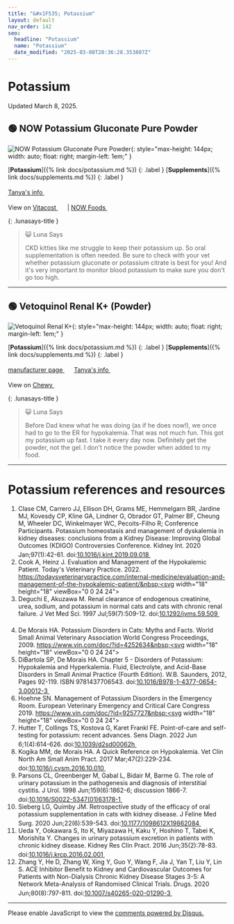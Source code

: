 ```yaml
---
title: "&#x1F535; Potassium"
layout: default
nav_order: 142
seo:
  headline: "Potassium"
  name: "Potassium"
  date_modified: "2025-03-08T20:36:28.353807Z"
---
```


# Potassium

Updated March 8, 2025.



## &#x1F7E2; NOW Potassium Gluconate Pure Powder

![NOW Potassium Gluconate Pure Powder](https://www.nowfoods.com/sites/default/files/styles/cloudzoom_image/public/2022-10/1471_mainimage.png){: style="max-height: 144px; width: auto; float: right; margin-left: 1em;" }

[**Potassium**]({% link docs/potassium.md %})
{: .label }
[**Supplements**]({% link docs/supplements.md %})
{: .label }

 <a href="https://felinecrf.org/potassium.htm#potassium_gluconate_human" class="external" target="_blank">Tanya's info&nbsp;<svg width="18" height="18" viewBox="0 0 24 24"><use xlink:href="#svg-external-link"></use></svg></a>

View on <a href="https://www.vitacost.com/now-potassium-gluconate-pure-powder" class="external" target="_blank">Vitacost&nbsp;<svg width="18" height="18" viewBox="0 0 24 24"><use xlink:href="#svg-external-link"></use></svg></a> &#124; <a href="https://www.nowfoods.com/products/supplements/potassium-gluconate-powder" class="external" target="_blank">NOW Foods&nbsp;<svg width="18" height="18" viewBox="0 0 24 24"><use xlink:href="#svg-external-link"></use></svg></a>

{: .lunasays-title }
> &#x1F63A; Luna Says
>
> CKD kitties like me struggle to keep their potassium up. So oral supplementation is often needed. Be sure to check with your vet whether potassium gluconate or potassium citrate is best for you! And it's very important to monitor blood potassium to make sure you don't go too high.

* * *



## &#x1F7E2; Vetoquinol Renal K+ (Powder)

![Vetoquinol Renal K+](https://www.vetoquinolusa.com/sites/us2country/files/styles/product_detail__photo/public/2022-09/410630-410631-renal-k-large.jpg){: style="max-height: 144px; width: auto; float: right; margin-left: 1em;" }

[**Potassium**]({% link docs/potassium.md %})
{: .label }
[**Supplements**]({% link docs/supplements.md %})
{: .label }

 <a href="https://www.vetoquinolusa.com/products/renal-k-plus" class="external" target="_blank">manufacturer page&nbsp;<svg width="18" height="18" viewBox="0 0 24 24"><use xlink:href="#svg-external-link"></use></svg></a> <a href="https://felinecrf.org/potassium.htm#potassium_gluconate_brands" class="external" target="_blank">Tanya's info&nbsp;<svg width="18" height="18" viewBox="0 0 24 24"><use xlink:href="#svg-external-link"></use></svg></a>

View on <a href="https://www.chewy.com/dp/109759" class="external" target="_blank">Chewy&nbsp;<svg width="18" height="18" viewBox="0 0 24 24"><use xlink:href="#svg-external-link"></use></svg></a>

{: .lunasays-title }
> &#x1F63A; Luna Says
>
> Before Dad knew what he was doing (as if he does now!), we once had to go to the ER for hypokalemia. That was not much fun. This got my potassium up fast. I take it every day now. Definitely get the powder, not the gel. I don't notice the powder when added to my food.

* * *


# Potassium references and resources

1.  Clase CM, Carrero JJ, Ellison DH, Grams ME, Hemmelgarn BR, Jardine MJ, Kovesdy CP, Kline GA, Lindner G, Obrador GT, Palmer BF, Cheung M, Wheeler DC, Winkelmayer WC, Pecoits-Filho R; Conference Participants. Potassium homeostasis and management of dyskalemia in kidney diseases: conclusions from a Kidney Disease: Improving Global Outcomes (KDIGO) Controversies Conference. Kidney Int. 2020 Jan;97(1):42-61. doi:<a href="https://doi.org/10.1016/j.kint.2019.09.018" class="external" target="_blank">10.1016/j.kint.2019.09.018&nbsp;<svg width="18" height="18" viewBox="0 0 24 24"><use xlink:href="#svg-external-link"></use></svg></a>
1.  Cook A, Heinz J. Evaluation and Management of the Hypokalemic Patient. Today's Veterinary Practice. 2022. <a href="https://todaysveterinarypractice.com/internal-medicine/evaluation-and-management-of-the-hypokalemic-patient/" class="external" target="_blank">https://todaysveterinarypractice.com/internal-medicine/evaluation-and-management-of-the-hypokalemic-patient/&nbsp;<svg width="18" height="18" viewBox="0 0 24 24"><use xlink:href="#svg-external-link"></use></svg></a>
1.  Deguchi E, Akuzawa M. Renal clearance of endogenous creatinine, urea, sodium, and potassium in normal cats and cats with chronic renal failure. J Vet Med Sci. 1997 Jul;59(7):509-12. doi:<a href="https://doi.org/10.1292/jvms.59.509" class="external" target="_blank">10.1292/jvms.59.509&nbsp;<svg width="18" height="18" viewBox="0 0 24 24"><use xlink:href="#svg-external-link"></use></svg></a>
1.  De Morais HA. Potassium Disorders in Cats: Myths and Facts. World Small Animal Veterinary Association World Congress Proceedings, 2009. <a href="https://www.vin.com/doc/?id=4252634" class="external" target="_blank">https://www.vin.com/doc/?id=4252634&nbsp;<svg width="18" height="18" viewBox="0 0 24 24"><use xlink:href="#svg-external-link"></use></svg></a>
1.  DiBartola SP, De Morais HA. Chapter 5 - Disorders of Potassium: Hypokalemia and Hyperkalemia. Fluid, Electrolyte, and Acid-Base Disorders in Small Animal Practice (Fourth Edition). W.B. Saunders, 2012, Pages 92-119. ISBN 9781437706543. doi:<a href="https://doi.org/10.1016/B978-1-4377-0654-3.00012-3" class="external" target="_blank">10.1016/B978-1-4377-0654-3.00012-3&nbsp;<svg width="18" height="18" viewBox="0 0 24 24"><use xlink:href="#svg-external-link"></use></svg></a>
1.  Hoehne SN. Management of Potassium Disorders in the Emergency Room. European Veterinary Emergency and Critical Care Congress 2019. <a href="https://www.vin.com/doc/?id=9257727" class="external" target="_blank">https://www.vin.com/doc/?id=9257727&nbsp;<svg width="18" height="18" viewBox="0 0 24 24"><use xlink:href="#svg-external-link"></use></svg></a>
1.  Hutter T, Collings TS, Kostova G, Karet Frankl FE. Point-of-care and self-testing for potassium: recent advances. Sens Diagn. 2022 Jun 6;1(4):614-626. doi:<a href="https://doi.org/10.1039/d2sd00062h" class="external" target="_blank">10.1039/d2sd00062h&nbsp;<svg width="18" height="18" viewBox="0 0 24 24"><use xlink:href="#svg-external-link"></use></svg></a>
1.  Kogika MM, de Morais HA. A Quick Reference on Hypokalemia. Vet Clin North Am Small Anim Pract. 2017 Mar;47(2):229-234. doi:<a href="https://doi.org/10.1016/j.cvsm.2016.10.010" class="external" target="_blank">10.1016/j.cvsm.2016.10.010&nbsp;<svg width="18" height="18" viewBox="0 0 24 24"><use xlink:href="#svg-external-link"></use></svg></a>
1.  Parsons CL, Greenberger M, Gabal L, Bidair M, Barme G. The role of urinary potassium in the pathogenesis and diagnosis of interstitial cystitis. J Urol. 1998 Jun;159(6):1862-6; discussion 1866-7. doi:<a href="https://doi.org/10.1016/S0022-5347(01)63178-1" class="external" target="_blank">10.1016/S0022-5347(01)63178-1&nbsp;<svg width="18" height="18" viewBox="0 0 24 24"><use xlink:href="#svg-external-link"></use></svg></a>
1.  Sieberg LG, Quimby JM. Retrospective study of the efficacy of oral potassium supplementation in cats with kidney disease. J Feline Med Surg. 2020 Jun;22(6):539-543. doi:<a href="https://doi.org/10.1177/1098612X19862084" class="external" target="_blank">10.1177/1098612X19862084&nbsp;<svg width="18" height="18" viewBox="0 0 24 24"><use xlink:href="#svg-external-link"></use></svg></a>
1.  Ueda Y, Ookawara S, Ito K, Miyazawa H, Kaku Y, Hoshino T, Tabei K, Morishita Y. Changes in urinary potassium excretion in patients with chronic kidney disease. Kidney Res Clin Pract. 2016 Jun;35(2):78-83. doi:<a href="https://doi.org/10.1016/j.krcp.2016.02.001" class="external" target="_blank">10.1016/j.krcp.2016.02.001&nbsp;<svg width="18" height="18" viewBox="0 0 24 24"><use xlink:href="#svg-external-link"></use></svg></a>
1.  Zhang Y, He D, Zhang W, Xing Y, Guo Y, Wang F, Jia J, Yan T, Liu Y, Lin S. ACE Inhibitor Benefit to Kidney and Cardiovascular Outcomes for Patients with Non-Dialysis Chronic Kidney Disease Stages 3-5: A Network Meta-Analysis of Randomised Clinical Trials. Drugs. 2020 Jun;80(8):797-811. doi:<a href="https://doi.org/10.1007/s40265-020-01290-3" class="external" target="_blank">10.1007/s40265-020-01290-3&nbsp;<svg width="18" height="18" viewBox="0 0 24 24"><use xlink:href="#svg-external-link"></use></svg></a>

* * *

<div id="disqus_thread"></div>
<script>
    var disqus_config = function () {
      this.page.url = '{{ page.url | absolute_url }}';
      this.page.identifier = '{{ page.url | absolute_url }}';
    };
    (function() {
    var d = document, s = d.createElement('script');
    s.src = 'https://ckdcatsupplies.disqus.com/embed.js';
    s.setAttribute('data-timestamp', +new Date());
    (d.head || d.body).appendChild(s);
    })();
</script>
<noscript>Please enable JavaScript to view the <a href="https://disqus.com/?ref_noscript">comments powered by Disqus.</a></noscript>

<!-- Updated 2025-03-08 20:36:28.353807Z -->
